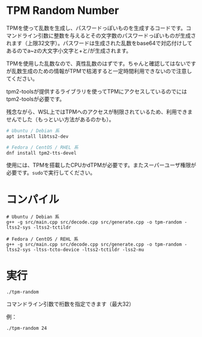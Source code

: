 # TPM Random Number 

TPMを使って乱数を生成し、パスワードっぽいものを生成するコードです。コマンドライン引数に整数を与えるとその文字数のパスワードっぽいものが生成されます（上限32文字）。パスワードは生成された乱数をbase64で対応付けしてあるのでa~zの大文字小文字と+と/が生成されます。

TPMを使用した乱数なので、真性乱数のはずです。ちゃんと確認してはないですが乱数生成のための情報がTPMで枯渇すると一定時間利用できないので注意してください。

tpm2-toolsが提供するライブラリを使ってTPMにアクセスしているのでにはtpm2-toolsが必要です。

残念ながら、WSL上ではTPMへのアクセスが制限されているため、利用できませんでした（もっといい方法があるのかも）。

```sh
# Ubuntu / Debian 系
apt install libtss2-dev

# Fedora / CentOS / RHEL 系
dnf install tpm2-tts-devel
```

使用には、TPMを搭載したCPUかdTPMが必要です。またスーパーユーザ権限が必要です。`sudo`で実行してください。

# コンパイル

```
# Ubuntu / Debian 系
g++ -g src/main.cpp src/decode.cpp src/generate.cpp -o tpm-random -ltss2-sys -ltss2-tctildr

# Fedora / CentOS / REHL 系
g++ -g src/main.cpp src/decode.cpp src/generate.cpp -o tpm-random -ltss2-sys -ltss-tcto-device -ltss2-tctildr -lss2-mu
```

# 実行

```
./tpm-random
```

コマンドライン引数で桁数を指定できます（最大32）

例：

```
./tpm-random 24
```
